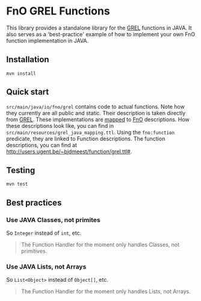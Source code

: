 # FnO GREL Functions

This library provides a standalone library for the [GREL] functions in JAVA.
It also serves as a 'best-practice' example of how to implement your own FnO function implementation in JAVA.

## Installation

```shell
mvn install
```

## Quick start

`src/main/java/io/fno/grel` contains code to actual functions.
Note how they currently are all public and static.
Their description is taken directly from [GREL].
These implementations are [mapped](https://fno.io/spec/#ontology-concrete) to [FnO] descriptions.
How these descriptions look like, you can find in `src/main/resources/grel_java_mapping.ttl`.
Using the `fno:function` predicate, they are linked to Function descriptions.
The function descriptions, you can find at <http://users.ugent.be/~bjdmeest/function/grel.ttl#>.

## Testing

```shell
mvn test
```

## Best practices

### Use JAVA Classes, not primites

So `Integer` instead of `int`, etc.

> The Function Handler for the moment only handles Classes, not primitives.

### Use JAVA Lists, not Arrays

So `List<Object>` instead of `Object[]`, etc.

> The Function Handler for the moment only handles Lists, not Arrays.

[FnO]: https://fno.io/spec/
[GREL]: https://docs.openrefine.org/manual/grelfunctions
